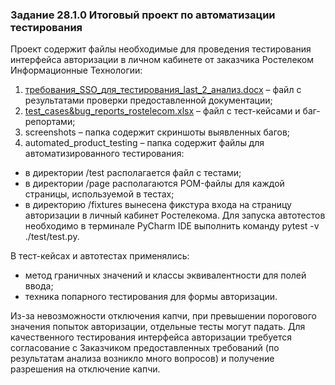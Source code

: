 ### Задание 28.1.0 Итоговый проект по автоматизации тестирования
Проект содержит файлы необходимые для проведения тестирования интерфейса авторизации в личном кабинете от заказчика Ростелеком Информационные Технологии:
1. [требования_SSO_для_тестирования_last_2_анализ.docx](https://docs.google.com/document/d/1LHE9HADJU69eqY15WEVa6kyCGyLz3y_Y/edit?usp=sharing&ouid=100899205365935975704&rtpof=true&sd=true "файл на google диске") – файл с результатами проверки предоставленной документации;
2. [test_cases&bug_reports_rostelecom.xlsx](https://docs.google.com/spreadsheets/d/1f_PsHkrbM__24LNjBPdzQZyljdLoMsur/edit?rtpof=true&sd=true#gid=2040003035 "файл на google диске") – файл с тест-кейсами и баг-репортами;
3. screenshots – папка содержит скриншоты выявленных багов;
4. automated_product_testing – папка содержит файлы для автоматизированного тестирования:
- в директории /test располагается файл с тестами;
- в директории /page располагаются POM-файлы для каждой страницы, используемой в тестах;
- в директорию /fixtures вынесена фикстура входа на страницу авторизации в личный кабинет Ростелекома.
Для запуска автотестов необходимо в терминале PyCharm IDE выполнить команду pytest -v ./test/test.py.

В тест-кейсах и автотестах применялись:
- метод граничных значений и классы эквивалентности для полей ввода;
- техника попарного тестирования для формы авторизации.

Из-за невозможности отключения капчи, при превышении порогового значения попыток авторизации, отдельные тесты могут падать. Для качественного тестирования интерфейса авторизации требуется согласование с Заказчиком предоставленных требований (по результатам анализа возникло много вопросов) и получение разрешения на отключение капчи.
